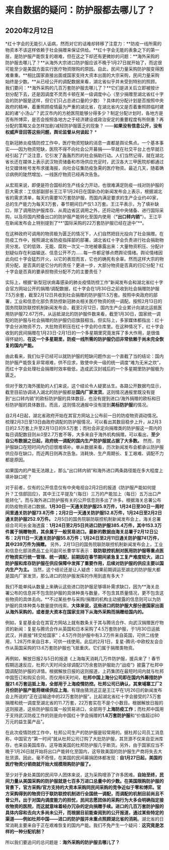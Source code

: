 # 来自数据的疑问：防护服都去哪儿了？

## 2020年2月12日

*红十字会的无能引人诟病，然而对它的诘难却转移了注意力：**防疫一线所需的物资本不该这样依赖于社会捐赠来保证供给。**红十字会无能的表象之下的第一层，是防护服产能恢复的艰难，但在这之下却还有更微妙的问题：**海外采购的防护服去哪儿了？**从海外大宗进口防护服应该不晚于1月27日就开始了，而这很可能至少是美国方面实行医疗物资限购的原因。自此，民间力量采购防护服变得困难重重。**相比国家直接出面或国家支持大资本出面的大宗采购，民间力量采购始终是少数。**从已经公开的调配数据来看，湖北省似乎并未受到特别的照顾。我们要问：**海外采购的几百万套防护服去哪儿了？**它们是进关后立即被按计划分配下去，还是因调度不灵而卡顿在某一级调度中心（至少捐赠至湖北省红十字会的防护服是这样，但它们只占总进口量的少数）？具体的分配计划是否按照中央政府的精神，着重照顾疫情最为严重的湖北省，在湖北省内又是否着重照顾临时建起的诸“小汤山”？武汉市内的方舱医院能够分得多少？制定分配计划时，各地方是否有所博弈，是否会按照各地方之于经济建设或政治安定的重要程度有所侧重？再分配的策略又会怎样加剧/减轻防护服匮乏的现象？ ——**如果没有信息公开，没有权威声音回答这些问题，舆论监督从何谈起？** *

在新冠肺炎疫情防控工作中，医疗物资短缺的消息一直都是舆论焦点。一个基本事实——因为物资短缺，医院不得不向社会公开募捐——早就在社交平台上也早就已经引起了广泛注意，它引发了轰轰烈烈的社会捐助行动。人们当然记得，就在湖北省长还在媒体上表示武汉物资储备和市场供应充足时，武汉各大三甲医院却都通过社交媒体帐号发布求援海报，向社会征集防疫急需的医疗物资。最近几天，随着确诊病例的陡然增加，一线医疗物资已经再次告急。

从宏观来说，即便是符合国标的生产线全力开动，也很难满足防疫一线对防护服的巨大需求：工信部副部长王江平1月26日在国新办的新闻发布会上表示，根据湖北省的需求清单，每天约需要10万套防护服，而国内满足要求的生产企业约40家，总的生产能力为每天3万套，春节期间日产仅1.3万套。王江平表示，为了填补缺口，除了调用防护服库存、从周边省区调用之外，还将动用中央储备、进行国际采购，以及将国内预备出口的防护服产能转化至国内使用（**“出口转内销”**）。王江平在新闻发布会上特别提到了**“国际采购的22万套防护服已经在途中”**。

在这种政府可调用的物资极为匮乏的情况下，人们自然把目光投向了社会捐赠。在防疫工作中，按照湖北省防疫指挥部的部署，湖北省红十字会负责进行社会捐助物资分发。它的低效、无能、腐败一次又一次地被暴露出来：大量物资积压、分配计划疑似存在利益输送、信息公开不力……每一件都足够点燃舆论情绪。舆论情绪因此向红十字会猛烈开火，以它的表现而言，它也的确死有余辜。然而这样大宗的物资分配，是否真的是它分内的责任？更进一步，大部分物资是否真的归它分配？红十字会是否真的要承担物资分配不力的主要责任？

实际上，根据“新型冠状病毒感染的肺炎疫情防控工作”新闻发布会和湖北省红十字会官方网站公开的捐赠/调配数据，红十字会在1月30日之前收到社会捐赠防护服7.5万余套，截至2月12日共收到社会捐赠的防护服11.5万套。按照中央政府的部署，工业和信息化部负责防控新冠肺炎相关医疗物资的统一调配。按照2月13日的国务院联防联控机制新闻发布会，截至2月12日，国内生产企业累计向湖北运抵医用防护服72.67万件。从运抵湖北的防护服件数来看，截至1月30日，国家统一调配的防护服与社会捐赠的防护服仍旧旗鼓相当。但实际上，多家媒体都指出：红十字会分派物资不力，大批物资积压在红十字会的仓库里。在这种情况下，红十字会收到的民间捐赠在1月23日-2月1日的一个多星期里究竟发挥了多大作用，是很值得怀疑的。**在这一个多星期里，防疫一线所需的防护服仍旧非常依赖于尚未完全恢复的国内产能。**

由此看来，我们似乎已经可以就防护服的短缺问题作出一个直截了当的结论：国内防护服产能恢复非常艰难，供不应求，致使中央一级的统一调度“难为无米之炊”，而红十字会处理社会捐赠时效率极低，造成武汉封城后的一个多星期里防护服极为匮乏。

但对于致力海外援助的人们来说，这个结论令人疑窦丛生。各路公开数据均显示，截至目前协调进入湖北的防护服都是**国内厂家发货**。这则情况通报里既没有提到“出口转内销”的欧标防护服的具体数目，也没有提到进口/海外捐赠的欧标和日标防护服的具体数目。而且，这则情况通报中没有提到**美标防护服**的情况。

自2月4日起，湖北省政府开始在其官方网站上公布前一日的防疫物资调动情况。梳理2月3日至13日由政府调配的防护服情况，可以看出其数目稳步上升，从2月3日的2.5万套上升至2月13日的9.5万套；而社会非定向捐赠类的防护服这一周内的每日调配数目则从0至2.7万套不等，大多来自于海外机构捐赠。可以看出，**至少自公布数据之日起，政府统一调配的国内生产防护服就占据了大多数。** 然而，防护服缺口在短时间内仍旧很难填补。单从数据来看，历次新闻发布会都承认防护服供应存在缺口，而近两日则再次告急。消耗快、生产周期长、复工艰难、调配不力都是原因。

如果国内的产能无法跟上，那么“出口转内销”和海外进口两条路径能在多大程度上填补缺口呢？

对于前者，仅有的公开信息仅有中央电视台2月2日的报道《防护服产能如何提升？工信部回应》，其中王江平提及“（每日）三万的产能加上（每日）五万出口产能转化”。而与海外进口防护服有关的公开信息则多出了许多。根据海关总署公布的防疫物资进口数据，**1月30日一天通关防护服25.9万件，1月24日至30日一周时间里通关防护服73.8万件；2月2日一天通关防护服52.8万件，1月24日至2月2日通关防护服252.9万件。** 2月5日的国务院联防联控机制新闻发布会上，海关总署综合司司长金海透露：**1月24日至2月5日共进口防护服385.4万件，其中153.3万件属于捐赠物资，其余属于一般贸易进口。最新的数据由海关总署于2月12日公布：2月11日一天通关防护服55.8万件；1月24日至2月11日通关防护服741万件，其中239万件为捐赠。** 另外，2月13日的国务院联防联控机制新闻发布会上，工业和信息化部消费品工业司副司长曹学军表示：**联防联控机制对医用防护服等重点医疗物资实行统一管理、统一调配，前期因在春节期间紧急复工复产难度较大，进口防护服和库存防护服在供应保障中发挥了重要作用，后续对防护服的供应主要以国内生产为主。** 当然，这个结论还是让人疑虑：如果前期调运至湖北的防护服大都是国内厂家发货，那么进口的防护服发挥的作用到底有多大？

我们不能单纯从数量上来确认这些进口防护服足够填补需求缺口，因为**海关总署公布的信息并不包含防护服的具体种类与数量，不包含其质量情况，更不包含这些物资的具体去向。**不过某些参与采购/捐赠的机构主动披露的信息则可以为防护服的具体种类与数量提供线索。**大体来说，这些进口的防护服大部分是国家出面从海外采购的，或者是大资本在国家支持下从海外采购而捐赠给国内的。**

例如，复星基金会在其官方网站上就有数条关于其与腾讯合作、向武汉捐赠医疗物资的新闻：复星与腾讯合作从英国和日本采购了4.5万套防护服，于1月30日运抵武汉，并直接“转交给国家”；4.5万件防护服中有3.2万件来自英国，可供二线使用，1.28万件来自日本，可供一线使用。此后的2月1日，复星-腾讯-中欧校友会合作从英国采购的13.6万套防护服也飞抵重庆。它们属于捐赠类物资。

再例如，解放日报2与5日的报道《上海每天消耗几万件防护服，援兵来了！春节假期迅速反应，杜邦六天时间全球调配21万余套防护服助力“战疫”》披露了杜邦中国调配防护服的详情。根据解放日报的这则报道，上药集团在最短时间内就与杜邦中国签订和购买合同，而仅用6天时间，**杜邦中国上海分公司即在国内外筹措防护服21.6万套运抵上海，全部用于上海疫情防控。**杜邦公司已确认，其柬埔寨工厂2月份防护服产能将**继续供应上海**。有理由猜测这正是王江平在1月26日的新闻发布会上所说的“正在运输途中的22万套防护服”。比起湖北省红十字会接受的7.5万套捐赠和统一调度至湖北省的11.7万套，22万套实在不是个小数目。根据解放日报的这则报道，这些防护服应属一般贸易进口，全部用于**上海防疫工作**；而杜邦中国用于支持武汉防疫工作的则是向中国红十字会捐赠的**1.6万套防护服**和“价值超过80万元的益生菌产品”。

在此次疫情防控工作中，杜邦公司生产的防护服是较常用的。据杜邦公司员工消息称，中国官方“第一时间”就从杜邦公司订购了大批防护服，其货源不仅来自亚洲库存，也来自美国库存。这导致美国的杜邦防护服几乎断货。另外，由于国家应当不晚于1月26日就开始将出口产能转化至国内，这导致美国的防护服生产商将失去大批货源。因此，毫不奇怪，在美国的民间募捐团体都发现：**自1月27日起，美国的医疗物资分销商就开始大规模限购防护服了。**

至少对于身处美国的民间华人团体来说，这为采购增添了许多困难。**自始至终，民间力量从美国采购的防护服就是七百多万进口总量中的少数。**在美国限购防护服的背景下，官方采购/官方支持的大资本采购同民间采购的竞争近似于零和博弈。官方采购得到的物资归于联防联控机制进行全国统一调配，而调配的机制目前尚且不曾公开。出于对国内调度能力的担忧，民间志愿团体的采购行为大多会明确指定接收物资的医院，而这就意味着经办冗杂的定向捐赠手续。进口的几百万套防护服的具体内容和去向大多尚未公开，而根据目前能查阅到的公开报道，通过某些特定的渠道——例如杜邦中国——进口的防护服**并未重点照顾湖北省的消耗**。湖北省的日常消耗主要来自于正在艰难恢复的国内产能。我们不免产生一个疑问：**这究竟是怎样的一种分配机制？**

所以我们要追问的总问题是：**海外采购的防护服去哪儿了？**
